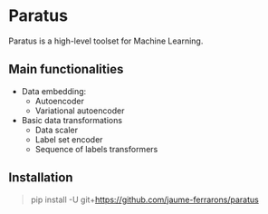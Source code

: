 # Paratus

Paratus is a high-level toolset for Machine Learning.

## Main functionalities

* Data embedding:
    * Autoencoder
    * Variational autoencoder
* Basic data transformations
    * Data scaler
    * Label set encoder
    * Sequence of labels transformers

## Installation
> pip install -U git+https://github.com/jaume-ferrarons/paratus


